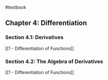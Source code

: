 #textbook 
## Chapter 4: Differentiation
### Section 4.1: Derivatives
[[1 - Differentiation of Functions]]
### Section 4.2: The Algebra of Derivatives
[[1 - Differentiation of Functions]]
